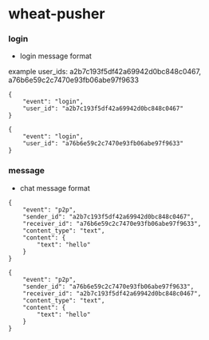 # wheat-pusher

### login

* login message format

example user_ids: a2b7c193f5df42a69942d0bc848c0467, a76b6e59c2c7470e93fb06abe97f9633

```
{
    "event": "login",
    "user_id": "a2b7c193f5df42a69942d0bc848c0467"
}
```

```
{
    "event": "login",
    "user_id": "a76b6e59c2c7470e93fb06abe97f9633"
}
```

### message

* chat message format

```
{
    "event": "p2p",
    "sender_id": "a2b7c193f5df42a69942d0bc848c0467",
    "receiver_id": "a76b6e59c2c7470e93fb06abe97f9633",
    "content_type": "text",
    "content": {
        "text": "hello"
    }
}
```

```
{
    "event": "p2p",
    "sender_id": "a76b6e59c2c7470e93fb06abe97f9633",
    "receiver_id": "a2b7c193f5df42a69942d0bc848c0467",
    "content_type": "text",
    "content": {
        "text": "hello"
    }
}
```
